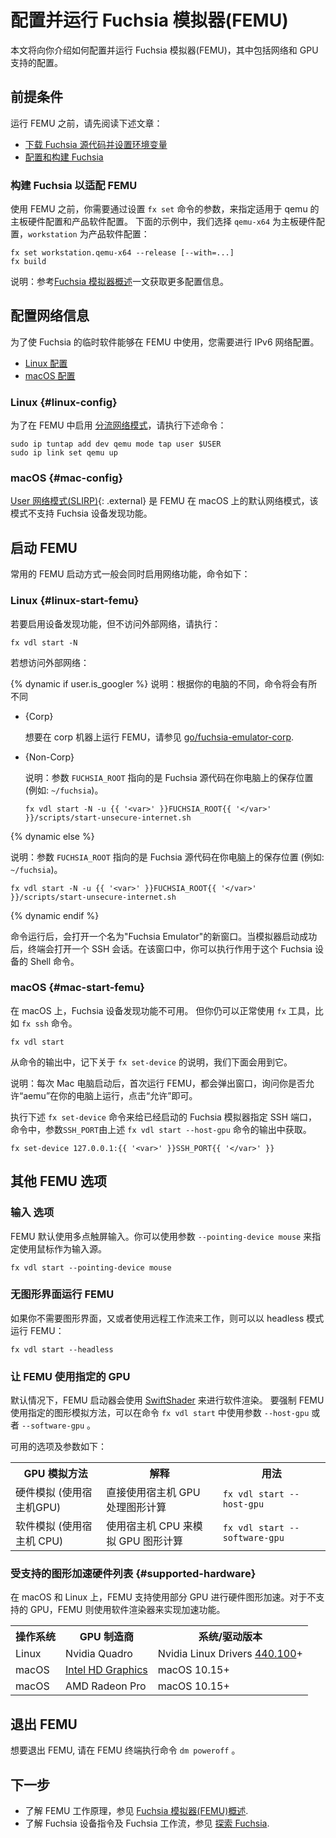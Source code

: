 <!-- 
# Set up and start the Fuchsia emulator (FEMU)

This document describes how to set up and run the Fuchsia emulator (FEMU), including networking
and GPU support setup. 
-->

# 配置并运行 Fuchsia 模拟器(FEMU)

本文将向你介绍如何配置并运行 Fuchsia 模拟器(FEMU)，其中包括网络和 GPU 支持的配置。

<!-- 
## Prerequisites

To run FEMU, you must have:

 * [Checked out the Fuchsia source and set up some environment variables](/docs/get-started/get_fuchsia_source.md)
 * [Configured and built Fuchsia](/docs/get-started/build_fuchsia.md) 
 -->

## 前提条件

运行 FEMU 之前，请先阅读下述文章：

 * [下载 Fuchsia 源代码并设置环境变量](/docs/get-started/get_fuchsia_source.md)
 * [配置和构建 Fuchsia](/docs/get-started/build_fuchsia.md)

<!-- 
### Building Fuchsia for FEMU

Before you can use FEMU, you need to build Fuchsia using `fx set`, 
specifying a qemu board and supported product. This example uses
`qemu-x64` for the board and `workstation` for the product:
-->

### 构建 Fuchsia 以适配 FEMU

使用 FEMU 之前，你需要通过设置 `fx set` 命令的参数，来指定适用于 qemu 的主板硬件配置和产品软件配置。
下面的示例中，我们选择 `qemu-x64` 为主板硬件配置，`workstation` 为产品软件配置：

<!-- 
<pre class="prettyprint">
<code class="devsite-terminal">fx set workstation.qemu-x64 --release [--with=...]</code>
<code class="devsite-terminal">fx build</code>
</pre>

Note: More information on supported boards and products is in the
[Fuchsia emulator overview](/docs/concepts/emulator/index.md).
-->

<pre class="prettyprint">
<code class="devsite-terminal">fx set workstation.qemu-x64 --release [--with=...]</code>
<code class="devsite-terminal">fx build</code>
</pre>

说明：参考[Fuchsia 模拟器概述](/docs/concepts/emulator/index.md)一文获取更多配置信息。

<!-- 
## Configure network

For Fuchsia's ephemeral software to work with FEMU, you need to configure
an IPv6 network.

  * [Linux configuration](#linux-config)
  * [macOS configuration](#mac-config)
-->

## 配置网络信息

为了使 Fuchsia 的临时软件能够在 FEMU 中使用，您需要进行 IPv6 网络配置。

  * [Linux 配置](#linux-config)
  * [macOS 配置](#mac-config)

<!-- 
### Linux {#linux-config}

To enable networking in FEMU using [tap networking](https://wiki.qemu.org/Documentation/Networking#Tap), run the following commands:

<pre class="prettyprint">
<code class="devsite-terminal">sudo ip tuntap add dev qemu mode tap user $USER</code>
<code class="devsite-terminal">sudo ip link set qemu up</code>
</pre>
-->

### Linux {#linux-config}

为了在 FEMU 中启用 [分流网络模式](https://wiki.qemu.org/Documentation/Networking#Tap)，请执行下述命令：

<pre class="prettyprint">
<code class="devsite-terminal">sudo ip tuntap add dev qemu mode tap user $USER</code>
<code class="devsite-terminal">sudo ip link set qemu up</code>
</pre>

<!-- 
### macOS {#mac-config}

[User Networking (SLIRP)](https://wiki.qemu.org/Documentation/Networking#User_Networking_.28SLIRP.29){: .external} is the default networking set up for FEMU on macOS. This networking set up does not support Fuchsia device discovery.
-->

### macOS {#mac-config}

[User 网络模式(SLIRP)](https://wiki.qemu.org/Documentation/Networking#User_Networking_.28SLIRP.29){: .external} 是 FEMU 在 macOS 上的默认网络模式，该模式不支持 Fuchsia 设备发现功能。

<!-- 
## Start FEMU

The most common way to run FEMU is with networking enabled, using the following commands.
-->
## 启动 FEMU

常用的 FEMU 启动方式一般会同时启用网络功能，命令如下： 

<!-- 
### Linux {#linux-start-femu}

To support device discovery without access to external networks.

```posix-terminal
fx vdl start -N
```
-->

### Linux {#linux-start-femu}

若要启用设备发现功能，但不访问外部网络，请执行：

```posix-terminal
fx vdl start -N
```

<!-- 
To get access to external networks:

{% dynamic if user.is_googler %}
Note: Command will differ depending on the type of machines you use.

* {Corp}

  To use FEMU on a corp machine, see [go/fuchsia-emulator-corp](http://go/fuchsia-emulator-corp).

* {Non-Corp}

  Note: `FUCHSIA_ROOT` is the path to the Fuchsia checkout on your local machine (ex: `~/fuchsia`).

  ```posix-terminal
  fx vdl start -N -u {{ '<var>' }}FUCHSIA_ROOT{{ '</var>' }}/scripts/start-unsecure-internet.sh
  ```

{% dynamic else %}

Note: `FUCHSIA_ROOT` is the path to the Fuchsia checkout on your local machine (ex: `~/fuchsia`).

```posix-terminal
fx vdl start -N -u {{ '<var>' }}FUCHSIA_ROOT{{ '</var>' }}/scripts/start-unsecure-internet.sh
```
{% dynamic endif %}
-->

若想访问外部网络：

{% dynamic if user.is_googler %}
说明：根据你的电脑的不同，命令将会有所不同

* {Corp}

  想要在 corp 机器上运行 FEMU，请参见 [go/fuchsia-emulator-corp](http://go/fuchsia-emulator-corp).

* {Non-Corp}

  说明：参数 `FUCHSIA_ROOT` 指向的是 Fuchsia 源代码在你电脑上的保存位置 (例如: `~/fuchsia`)。

  ```posix-terminal
  fx vdl start -N -u {{ '<var>' }}FUCHSIA_ROOT{{ '</var>' }}/scripts/start-unsecure-internet.sh
  ```

{% dynamic else %}

说明：参数 `FUCHSIA_ROOT` 指向的是 Fuchsia 源代码在你电脑上的保存位置 (例如: `~/fuchsia`)。

```posix-terminal
fx vdl start -N -u {{ '<var>' }}FUCHSIA_ROOT{{ '</var>' }}/scripts/start-unsecure-internet.sh
```
{% dynamic endif %}

<!-- 
Once you run the command, a separate window opens with the title "Fuchsia Emulator". After
the Fuchsia emulator launches successfully, the terminal starts with the SSH console. You
can run shell commands in this window, just like you would on a Fuchsia device.
-->

命令运行后，会打开一个名为"Fuchsia Emulator"的新窗口。当模拟器启动成功后，终端会打开一个 SSH 会话。在该窗口中，你可以执行作用于这个 Fuchsia 设备的 Shell 命令。

<!-- 
### macOS {#mac-start-femu}

On macOS, Fuchsia device discovery does not work. However, you can still use `fx` tools such as `fx ssh`.


```posix-terminal
fx vdl start
```

From the output, take note of the instruction on running `fx set-device`, you will need it for the steps below. 
-->

### macOS {#mac-start-femu}

在 macOS 上，Fuchsia 设备发现功能不可用。 但你仍可以正常使用 `fx` 工具，比如 `fx ssh` 命令。


```posix-terminal
fx vdl start
```

从命令的输出中，记下关于 `fx set-device` 的说明，我们下面会用到它。

<!-- 
Note: When you launch FEMU for the first time on your Mac machine after starting up (ex: after a reboot),
a window pops up asking if you want to allow the process “aemu” to run on your machine.
Click “allow”.

Run `fx set-device` to specify the launched Fuchsia emulator SSH port. For `SSH_PORT`, use the value that the `fx vdl start --host-gpu` command outputted.


```posix-terminal
fx set-device 127.0.0.1:{{ '<var>' }}SSH_PORT{{ '</var>' }}
```
-->

说明：每次 Mac 电脑启动后，首次运行 FEMU，都会弹出窗口，询问你是否允许“aemu”在你的电脑上运行，点击“允许”即可。

执行下述 `fx set-device` 命令来给已经启动的 Fuchsia 模拟器指定 SSH 端口，命令中，参数`SSH_PORT`由上述 `fx vdl start --host-gpu` 命令的输出中获取。 

```posix-terminal
fx set-device 127.0.0.1:{{ '<var>' }}SSH_PORT{{ '</var>' }}
```

<!-- 
## Additional FEMU options

### Input options

By default FEMU uses multi-touch input. You can add the argument `--pointing-device mouse`
for mouse cursor input instead.

```posix-terminal
fx vdl start --pointing-device mouse
```
-->

## 其他 FEMU 选项

### 输入 选项

FEMU 默认使用多点触屏输入。你可以使用参数 `--pointing-device mouse` 来指定使用鼠标作为输入源。

```posix-terminal
fx vdl start --pointing-device mouse
```

<!-- 
### Run FEMU without GUI support

If you don't need graphics or working under the remote workflow, you can run FEMU in headless mode:

```posix-terminal
fx vdl start --headless
```
-->

### 无图形界面运行 FEMU 

如果你不需要图形界面，又或者使用远程工作流来工作，则可以以 headless 模式运行 FEMU：

```posix-terminal
fx vdl start --headless
```

<!-- 
### Specify GPU used by FEMU

By default, FEMU launcher uses software rendering using [SwiftShader](https://swiftshader.googlesource.com/SwiftShader/). 
To force FEMU to use a specific graphics emulation method, use the parameters `--host-gpu` or `--software-gpu` to the `fx vdl start` command.
-->

### 让 FEMU 使用指定的 GPU

默认情况下，FEMU 启动器会使用 [SwiftShader](https://swiftshader.googlesource.com/SwiftShader/) 来进行软件渲染。
要强制 FEMU 使用指定的图形模拟方法，可以在命令 `fx vdl start` 中使用参数 `--host-gpu` 或者 `--software-gpu` 。

<!-- 
These are the valid commands and options:

<table><tbody>
  <tr>
   <th>GPU Emulation method</th>
   <th>Explanation</th>
   <th><code>fx vdl start</code> flag</th>
  </tr>
  <tr>
   <td>Hardware (host GPU)</td>
   <td>Uses the host machine’s GPU directly to perform GPU processing.</td>
   <td><code>fx vdl start --host-gpu</code></td>
  </tr>
  <tr>
   <td>Software (host CPU)</td>
   <td>Uses the host machine’s CPU to simulate GPU processing.</td>
   <td><code>fx vdl start --software-gpu</code></td>
  </tr>
</tbody></table>
-->

可用的选项及参数如下：

<table><tbody>
  <tr>
   <th>GPU 模拟方法</th>
   <th>解释</th>
   <th>用法</th>
  </tr>
  <tr>
   <td>硬件模拟 (使用宿主机GPU)</td>
   <td>直接使用宿主机 GPU 处理图形计算</td>
   <td><code>fx vdl start --host-gpu</code></td>
  </tr>
  <tr>
   <td>软件模拟 (使用宿主机 CPU)</td>
   <td>使用宿主机 CPU 来模拟 GPU 图形计算</td>
   <td><code>fx vdl start --software-gpu</code></td>
  </tr>
</tbody></table>

<!-- 
### Supported hardware for graphics acceleration {#supported-hardware}

FEMU currently supports a limited set of GPUs on macOS and Linux for
hardware graphics acceleration. FEMU uses a software renderer fallback for unsupported GPUs.

<table>
  <tbody>
    <tr>
      <th>Operating System</th>
      <th>GPU Manufacturer</th>
      <th>OS / Driver Version</th>
    </tr>
    <tr>
      <td>Linux</td>
      <td>Nvidia Quadro</td>
      <td>Nvidia Linux Drivers <a href="https://www.nvidia.com/download/driverResults.aspx/160175/en-us">440.100</a>+</td>
    </tr>
    <tr>
      <td>macOS</td>
      <td><a href="https://support.apple.com/en-us/HT204349#intelhd">Intel HD Graphics</a></td>
      <td>macOS version 10.15+</td>
    </tr>
    <tr>
      <td>macOS</td>
      <td>AMD Radeon Pro</td>
      <td>macOS version 10.15+</td>
    </tr>
  </tbody>
</table>
-->

### 受支持的图形加速硬件列表 {#supported-hardware}

在 macOS 和 Linux 上，FEMU 支持使用部分 GPU 进行硬件图形加速。对于不支持的 GPU，FEMU 则使用软件渲染器来实现加速功能。

<table>
  <tbody>
    <tr>
      <th>操作系统</th>
      <th>GPU 制造商</th>
      <th>系统/驱动版本</th>
    </tr>
    <tr>
      <td>Linux</td>
      <td>Nvidia Quadro</td>
      <td>Nvidia Linux Drivers <a href="https://www.nvidia.com/download/driverResults.aspx/160175/en-us">440.100</a>+</td>
    </tr>
    <tr>
      <td>macOS</td>
      <td><a href="https://support.apple.com/en-us/HT204349#intelhd">Intel HD Graphics</a></td>
      <td>macOS 10.15+</td>
    </tr>
    <tr>
      <td>macOS</td>
      <td>AMD Radeon Pro</td>
      <td>macOS 10.15+</td>
    </tr>
  </tbody>
</table>

<!-- 
## Exit FEMU

To exit FEMU, run `dm poweroff` in the FEMU terminal.

## Next steps

 *  To learn more about how FEMU works, see the
    [Fuchsia emulator (FEMU) overview](/docs/concepts/emulator/index.md).
 *  To learn more about Fuchsia device commands and Fuchsia workflows, see
    [Explore Fuchsia](/docs/get-started/explore_fuchsia.md).

-->

## 退出 FEMU

想要退出 FEMU, 请在 FEMU 终端执行命令 `dm poweroff` 。

## 下一步

 *  了解 FEMU 工作原理，参见
    [Fuchsia 模拟器(FEMU)概述](/docs/concepts/emulator/index.md).
 *  了解 Fuchsia 设备指令及 Fuchsia 工作流，参见
    [探索 Fuchsia](/docs/get-started/explore_fuchsia.md).

